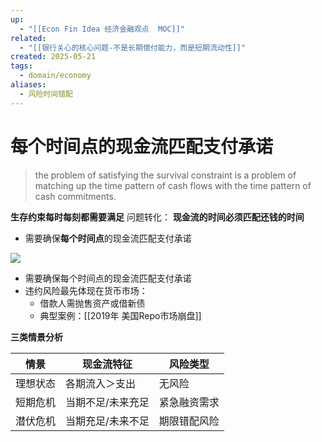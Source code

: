 ```yaml
---
up:
  - "[[Econ Fin Idea 经济金融观点  MOC]]"
related:
  - "[[银行关心的核心问题-不是长期偿付能力，而是短期流动性]]"
created: 2025-05-21
tags:
  - domain/economy
aliases:
  - 风险时间错配
---
```

# **每个时间点**的现金流匹配支付承诺


> the problem of satisfying the survival constraint is a problem of matching up the time pattern of cash flows with the time pattern of cash commitments. 

**生存约束每时每刻都需要满足**
问题转化：
**现金流的时间必须匹配还钱的时间**


- 需要确保**每个时间点**的现金流匹配支付承诺

![](https://s1.vika.cn/space/2024/08/18/dfa2d2a0356446fe9f333e15e4b8c348)

- 需要确保每个时间点的现金流匹配支付承诺
- 违约风险最先体现在货币市场：
	- 借款人需抛售资产或借新债
	- 典型案例：[[2019年 美国Repo市场崩盘]]

**三类情景分析**

| 情景   | 现金流特征     | 风险类型   |
| ---- | --------- | ------ |
| 理想状态 | 各期流入＞支出   | 无风险    |
| 短期危机 | 当期不足/未来充足 | 紧急融资需求 |
| 潜伏危机 | 当期充足/未来不足 | 期限错配风险 |
